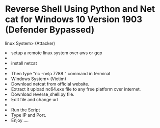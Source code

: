 # Reverse Shell Using Python and Net cat for Windows 10 Version 1903 (Defender Bypassed)
linux System> (Attacker)
<li>setup a remote linux system over aws or gcp <li>
<li>install netcat <li>
<li>Then type "nc -nvlp 7788 " command in terminal <li>
Windows System> (Victim)
<li>Download netcat from official website. </li>
<li>Extract it upload nc64.exe file to any free platform over internet. </li>
<li>Download reverse_shell.py file. </li>
<li> Edit file and change url <li>
<li> Run the Script </li>
<li> Type IP and Port. </li>
<Done>
<li> Enjoy ....</li>
